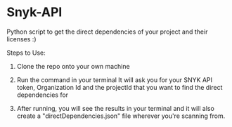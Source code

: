 # Snyk-API
Python script to get the direct dependencies of your project and their licenses :) 

Steps to Use:

1. Clone the repo onto your own machine

2. Run the command in your terminal
    It will ask you for your SNYK API token, Organization Id and the projectId that you want to find the 
    direct dependencies for
    
3. After running, you will see the results in your terminal and it will also create a "directDependencies.json" file wherever you're
   scanning from.
   
   
